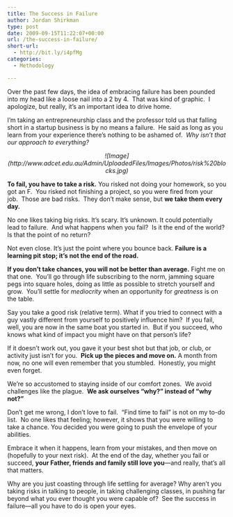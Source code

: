 ```yaml
---
title: The Success in Failure
author: Jordan Shirkman
type: post
date: 2009-09-15T11:22:07+00:00
url: /the-success-in-failure/
short-url:
  - http://bit.ly/i4pfMg
categories:
  - Methodology

---
```

Over the past few days, the idea of embracing failure has been pounded into my head like a loose nail into a 2 by 4.  That was kind of graphic.  I apologize, but really, it’s an important idea to drive home.

I’m taking an entrepreneurship class and the professor told us that falling short in a startup business is by no means a failure.  He said as long as you learn from your experience there’s nothing to be ashamed of.  _Why isn’t that our approach to everything?_

<p style="text-align:center;">
  <em>![Image](http://www.adcet.edu.au/Admin/UploadedFiles/Images/Photos/risk%20blocks.jpg)<br /> </em>
</p>

**To fail, you have to take a risk.** You risked not doing your homework, so you got an F.  You risked not finishing a project, so you were fired from your job.  Those are bad risks.  They don’t make sense, but **we take them every day.**

No one likes taking big risks. It’s scary. It’s unknown. It could potentially lead to failure.  And what happens when you fail?  Is it the end of the world? Is that the point of no return?

Not even close. It’s just the point where you bounce back. **Failure is a learning pit stop; it’s not the end of the road.**

**If you don’t take chances, you will not be better than average.** Fight me on that one.  You’ll go through life subscribing to the norm, jamming square pegs into square holes, doing as little as possible to stretch yourself and grow.  You’ll settle for _mediocrity_ when an opportunity for _greatness_ is on the table.

Say you take a good risk (relative term). What if you tried to connect with a guy vastly different from yourself to positively influence him?  If you fail, well, you are now in the same boat you started in.  But if you succeed, who knows what kind of impact you might have on that person’s life?

If it doesn’t work out, you gave it your best shot but that job, or club, or activity just isn’t for you.  **Pick up the pieces and move on.** A month from now, no one will even remember that you stumbled.  Honestly, you might even forget.

We’re so accustomed to staying inside of our comfort zones.  We avoid challenges like the plague.  **We ask ourselves “why?” instead of “why not?”**

Don’t get me wrong, I don’t love to fail.  “Find time to fail” is not on my to-do list.  No one likes that feeling; however, it shows that you were willing to take a chance. You decided you were going to push the envelope of your abilities.

Embrace it when it happens, learn from your mistakes, and then move on (hopefully to your next risk).  At the end of the day, whether you fail or succeed, **your Father, friends and family still love you**—and really, that’s all that matters.

Why are you just coasting through life settling for average? Why aren’t you taking risks in talking to people, in taking challenging classes, in pushing far beyond what you ever thought you were capable of?  See the success in failure—all you have to do is open your eyes.